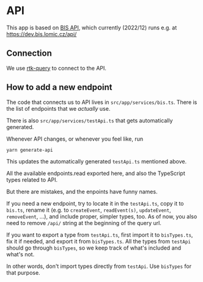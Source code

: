 # API

This app is based on [BIS API](https://github.com/lamanchy/bis), which currently (2022/12) runs e.g. at https://dev.bis.lomic.cz/api/

## Connection

We use [rtk-query](https://redux-toolkit.js.org/rtk-query/overview) to connect to the API.

## How to add a new endpoint

The code that connects us to API lives in `src/app/services/bis.ts`. There is the list of endpoints that we _actually_ use.

There is also `src/app/services/testApi.ts` that gets automatically generated.

Whenever API changes, or whenever you feel like, run

```sh
yarn generate-api
```

This updates the automatically generated `testApi.ts` mentioned above.

All the available endpoints.read exported here, and also the TypeScript types related to API.

But there are mistakes, and the enpoints have funny names.

If you need a new endpoint, try to locate it in the `testApi.ts`, copy it to `bis.ts`, rename it (e.g. to `createEvent`, `readEvent(s)`, `updateEvent`, `removeEvent`, ...), and include proper, simpler types, too. As of now, you also need to remove `/api/` string at the beginning of the query url.

If you want to export a type from `testApi.ts`, first import it to `bisTypes.ts`, fix it if needed, and export it from `bisTypes.ts`. All the types from `testApi` should go through `bisTypes`, so we keep track of what's included and what's not.

In other words, don't import types directly from `testApi`. Use `bisTypes` for that purpose.
